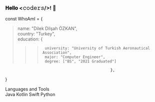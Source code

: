 ### 𝐇𝐞𝐥𝐥𝐨 <𝚌𝚘𝚍𝚎𝚛𝚜/>! 👋

<!--
**dilekdilsahozkan/dilekdilsahozkan** is a ✨ _special_ ✨ repository because its `README.md` (this file) appears on your GitHub profile.

Here are some ideas to get you started:

- 🔭 I’m currently working on ...
- 🌱 I’m currently learning ...
- 👯 I’m looking to collaborate on ...
- 🤔 I’m looking for help with ...
- 💬 Ask me about ...
- 📫 How to reach me: ...
- 😄 Pronouns: ...
- ⚡ Fun fact: ...
-->

const WhoAmI = { <br>
  >name: "Dilek Dilşah ÖZKAN", <br>
  >country: "Turkey", <br>
  >education: { <br>
  >> >      university: "University of Turkish Aeronautical Association", 
  >> >      major: "Computer Engineer", 
  >> >      degree: ["BS", "2021 Graduated"] 
  
                                                   }, 
} <br>

Languages and Tools <br>
Java Kotlin Swift Python

